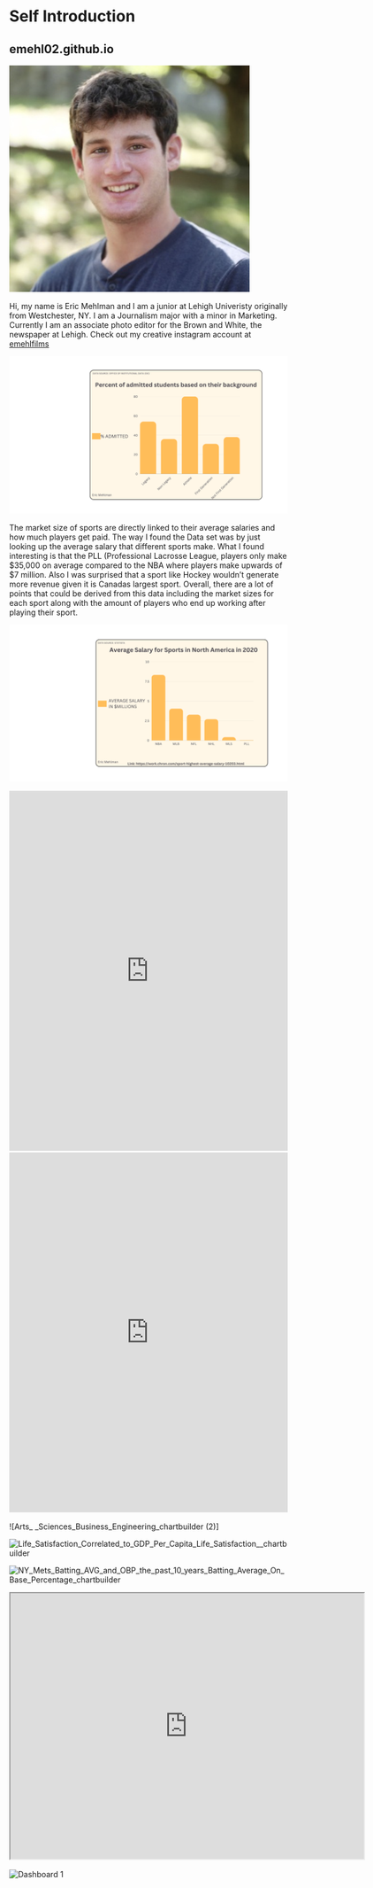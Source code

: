 # Self Introduction

## emehl02.github.io

![Eric Mehlman](https://github.com/emehl02/emehl02.github.io/blob/main/Eric%20Mehlman%20Photo.png?raw=true)


Hi, my name is Eric Mehlman and I am a junior at Lehigh Univeristy originally from Westchester, NY. I am a Journalism major with a minor in Marketing. Currently I am an associate photo editor for the Brown and White, the newspaper at Lehigh.
Check out my creative instagram account at [emehlfilms](https://www.instagram.com/emehlfilms/)

![Percent of Students Admitted Based on Background](https://github.com/emehl02/emehl02.github.io/blob/main/month.png?raw=true)

The market size of sports are directly linked to their average salaries and how much players get paid. The way I found the Data set was by just looking up the average salary that different sports make. What I found interesting is that the PLL (Professional Lacrosse League, players only make $35,000 on average compared to the NBA where players make upwards of $7 million. Also I was surprised that a sport like Hockey wouldn’t generate more revenue given it is Canadas largest sport. Overall, there are a lot of points that could be derived from this data including the market sizes for each sport along with the amount of players who end up working after playing their sport. 

![Average Salary for Sports in North America in 2020](https://github.com/emehl02/emehl02.github.io/blob/main/month%20(1).png?raw=true)


<iframe src='https://cdn.knightlab.com/libs/timeline3/latest/embed/index.html?source=1KXV1qxp2tGGn-8kMVbaRaMsZiy3OZ80OHVn89SNM-O8&font=Default&lang=en&initial_zoom=2&height=650' width='100%' height='650' webkitallowfullscreen mozallowfullscreen allowfullscreen frameborder='0'></iframe>



<iframe src='https://cdn.knightlab.com/libs/timeline3/latest/embed/index.html?source=1syQOcnJLXKo_QEVgVulDp3DwaFvum8-Gaq9ELbqwpWg&font=Default&lang=en&initial_zoom=2&height=650' width='100%' height='650' webkitallowfullscreen mozallowfullscreen allowfullscreen frameborder='0'></iframe>



![Arts_ _Sciences_Business_Engineering_chartbuilder (2)]


![Life_Satisfaction_Correlated_to_GDP_Per_Capita_Life_Satisfaction__chartbuilder](https://github.com/emehl02/emehl02.github.io/assets/145693029/940e1396-2b90-4098-bbd7-9690555c0d74)



![NY_Mets_Batting_AVG_and_OBP_the_past_10_years_Batting_Average_On_Base_Percentage_chartbuilder](https://github.com/emehl02/emehl02.github.io/assets/145693029/dd1055c9-4760-4338-b8ad-e2054f8f463e)


<iframe src="https://www.google.com/maps/d/u/0/embed?mid=17YgdZJDuYIy5Ok4vHR0kulExLdrzrnc&ehbc=2E312F" width="640" height="480"></iframe>

![Dashboard 1](https://github.com/emehl02/emehl02.github.io/assets/145693029/9bf1cc04-5f81-45d9-8b32-96214ff4f6fc)

